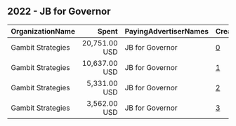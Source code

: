 ## 2022 - JB for Governor 
|OrganizationName|Spent|PayingAdvertiserNames|CreativeUrls|Impressions|Genders|AgeBrackets|CountryCodes|BillingAddresses|CandidateBallotInformation|
|:---|---:|:---|:---|---:|:---|:---|:---|:---|:---|
|Gambit Strategies|20,751.00 USD|JB for Governor|[0](https://www.snap.com/political-ads/asset/2c20b38b84960bec471c2edfd5ed4dad570fd7243bbc0813c305b792b866ecec?mediaType=mp4)|1,334,287||18+|united states|"2939 Van Ness St NW #1006,Washington,20008,US"||
|Gambit Strategies|10,637.00 USD|JB for Governor|[1](https://www.snap.com/political-ads/asset/05b2871f9bf9fd8911de2a6ba0f7103667e1060cb22707148ce666d9d4c85570?mediaType=mp4)|506,430||18+|united states|"2939 Van Ness St NW #1006,Washington,20008,US"||
|Gambit Strategies|5,331.00 USD|JB for Governor|[2](https://www.snap.com/political-ads/asset/2c20b38b84960bec471c2edfd5ed4dad570fd7243bbc0813c305b792b866ecec?mediaType=mp4)|354,181||18+|united states|"2939 Van Ness St NW #1006,Washington,20008,US"||
|Gambit Strategies|3,562.00 USD|JB for Governor|[3](https://www.snap.com/political-ads/asset/6d38761212a3019fabcf1d28974165d72198c3853ac0061be2c3a93ef4133174?mediaType=mp4)|235,423||18+|united states|"2939 Van Ness St NW #1006,Washington,20008,US"||
